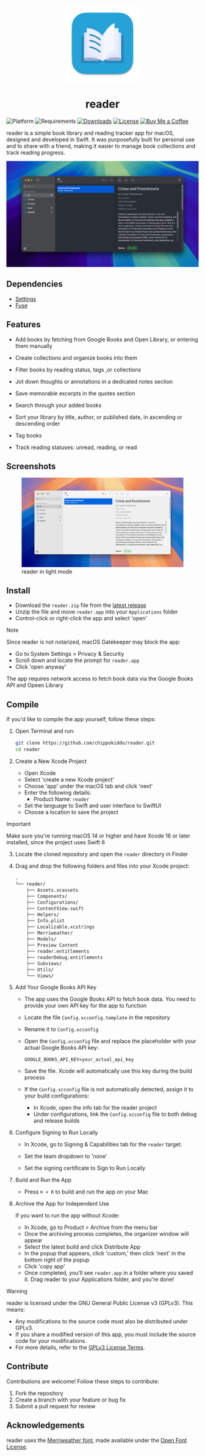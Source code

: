 <div align="center">
    <img src="../reader/Assets.xcassets/AppIcon.appiconset/256x256.png" width="200" height="200" />
    <h1>reader</h1>
</div>

![Platform](https://img.shields.io/badge/platform-macOS-blue?style=flat)
![Requirements](https://img.shields.io/badge/requirements-macOS%2014%2B-fa4e49?style=flat)
[![Downloads](https://img.shields.io/github/downloads/chippokiddo/reader/total)](https://github.com/chippokiddo/reader/releases/latest)
[![License](https://img.shields.io/github/license/chippokiddo/reader)](../LICENSE)
[![Buy Me a Coffee](https://img.shields.io/badge/Buy%20Me%20a%20Coffee-ffdd00?&logo=buy-me-a-coffee&logoColor=0D0C22)](https://buymeacoffee.com/chippo)

reader is a simple book library and reading tracker app for macOS, designed and developed in Swift. It was purposefully built for personal use and to share with a friend, making it easier to manage book collections and track reading progress.

![Screenshot](./assets/img01.png)

## Dependencies

- [Settings](https://github.com/sindresorhus/Settings)
- [Fuse](https://github.com/krisk/fuse-swift)

## Features

- Add books by fetching from Google Books and Open Library, or entering them manually
- Create collections and organize books into them
- Filter books by reading status, tags ,or collections

- Jot down thoughts or annotations in a dedicated notes section
- Save memorable excerpts in the quotes section

- Search through your added books

- Sort your library by title, author, or published date, in ascending or descending order
- Tag books 

- Track reading statuses: unread, reading, or read

## Screenshots

<figure>
    <img src = "./assets/img02.png" alt = "reader in light mode" />
    <figcaption>reader in light mode</figcaption>
</figure>

## Install

- Download the `reader.zip` file from the [latest release](https://github.com/chippokiddo/reader/releases/latest)
- Unzip the file and move `reader.app` into your `Applications` folder
- Control-click or right-click the app and select 'open'

> [!NOTE]
> Since reader is not notarized, macOS Gatekeeper may block the app:
>
> - Go to System Settings > Privacy & Security
> - Scroll down and locate the prompt for `reader.app`
> - Click 'open anyway'
> 
> The app requires network access to fetch book data via the Google Books API and Opeen Library

## Compile

If you'd like to compile the app yourself, follow these steps:

1. Open Terminal and run:

   ```bash
   git clone https://github.com/chippokiddo/reader.git
   cd reader
   ```

2. Create a New Xcode Project

   - Open Xcode
   - Select 'create a new Xcode project'
   - Choose 'app' under the macOS tab and click 'next'
   - Enter the following details:
     - Product Name: `reader`
   - Set the language to Swift and user interface to SwiftUI
   - Choose a location to save the project

> [!IMPORTANT]
>
> Make sure you're running macOS 14 or higher and have Xcode 16 or later installed, since the project uses Swift 6

3. Locate the cloned repository and open the `reader` directory in Finder

4. Drag and drop the following folders and files into your Xcode project:

   ```
   .
   └── reader/
       ├── Assets.xcassets
       ├── Components/
       ├── Configurations/
       ├── ContentView.swift
       ├── Helpers/
       ├── Info.plist
       ├── Localizable.xcstrings
       ├── Merriweather/
       ├── Models/
       ├── Preview Content
       ├── reader.entitlements
       ├── readerDebug.entitlements
       ├── Subviews/
       ├── Utils/
       └── Views/
   ```

5. Add Your Google Books API Key

   - The app uses the Google Books API to fetch book data. You need to provide your own API key for the app to function

   - Locate the file `Config.xcconfig.template` in the repository

   - Rename it to `Config.xcconfig`

   - Open the `Config.xcconfig` file and replace the placeholder with your actual Google Books API key:

     ```
     GOOGLE_BOOKS_API_KEY=your_actual_api_key
     ```

   - Save the file. Xcode will automatically use this key during the build process

   - If the `Config.xcconfig` file is not automatically detected, assign it to your build configurations:

     - In Xcode, open the info tab for the reader project
     - Under configurations, link the `Config.xcconfig` file to both debug and release builds

6. Configure Signing to Run Locally

   - In Xcode, go to Signing & Capabilities tab for the `reader` target.

   - Set the team dropdown to 'none'

   - Set the signing certificate to Sign to Run Locally

7. Build and Run the App

   - Press `⌘ + R` to build and run the app on your Mac

8. Archive the App for Independent Use

   If you want to run the app without Xcode:

   - In Xcode, go to Product > Archive from the menu bar
   - Once the archiving process completes, the organizer window will appear
   - Select the latest build and click Distribute App
   - In the popup that appears, click 'custom,' then click 'next' in the bottom right of the popup
   - Click 'copy app'
   - Once completed, you’ll see `reader.app` in a folder where you saved it. Drag reader to your Applications folder, and you're done!

> [!WARNING]
>
> reader is licensed under the GNU General Public License v3 (GPLv3). This means:
>
> - Any modifications to the source code must also be distributed under GPLv3.
> - If you share a modified version of this app, you must include the source code for your modifications.
> - For more details, refer to the [GPLv3 License Terms](../LICENSE).

## Contribute

Contributions are welcome! Follow these steps to contribute:

1. Fork the repository
2. Create a branch with your feature or bug fix
3. Submit a pull request for review

## Acknowledgements

reader uses the [Merriweather font](https://fonts.google.com/specimen/Merriweather), made available under the [Open Font License](../reader/Merriweather/OFL.txt).